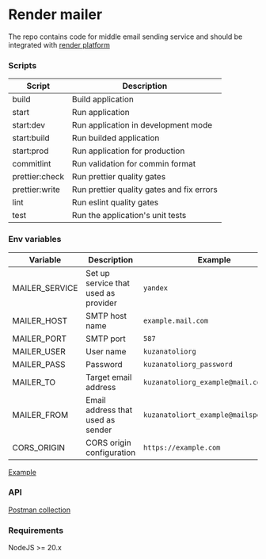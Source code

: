 # Render mailer

The repo contains code for middle email sending service and should be integrated with [render platform](https://render.com)

### Scripts

| Script         | Description                               |
| -------------- | ----------------------------------------- |
| build          | Build application                         |
| start          | Run application                           |
| start:dev      | Run application in development mode       |
| start:build    | Run builded application                   |
| start:prod     | Run application for production            |
| commitlint     | Run validation for commin format          |
| prettier:check | Run prettier quality gates                |
| prettier:write | Run prettier quality gates and fix errors |
| lint           | Run eslint quality gates                  |
| test           | Run the application's unit tests          |

### Env variables

| Variable | Description | Example |
| --- | --- | --- |
| MAILER_SERVICE | Set up service that used as provider | `yandex` |
| MAILER_HOST | SMTP host name | `example.mail.com` |
| MAILER_PORT | SMTP port | `587` |
| MAILER_USER | User name | `kuzanatoliorg` |
| MAILER_PASS | Password | `kuzanatoliorg_password` |
| MAILER_TO | Target email address | `kuzanatoliorg_example@mail.com` |
| MAILER_FROM | Email address that used as sender | `kuzanatoliort_example@mailspons.com` |
| CORS_ORIGIN | CORS origin configuration | `https://example.com` |

[Example](.env.example)

### API

[Postman collection](render-mailer.postman_collection.json)

### Requirements

NodeJS >= 20.x
